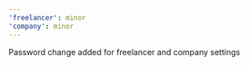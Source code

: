 ```yaml
---
'freelancer': minor
'company': minor
---
```


Password change added for freelancer and company settings
